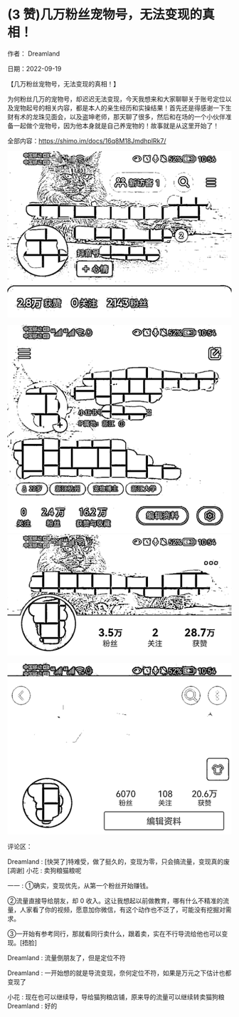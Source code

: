 
# (3 赞)几万粉丝宠物号，无法变现的真相！

作者： Dreamland

日期：2022-09-19

【几万粉丝宠物号，无法变现的真相！】

为何粉丝几万的宠物号，却迟迟无法变现，今天我想来和大家聊聊关于账号定位以及宠物起号的相关内容，都是本人的亲生经历和实操结果！首先还是得感谢一下生财有术的龙珠见面会，以及盗坤老师，那天聊了很多，然后和在场的一个小伙伴准备一起做个宠物号，因为他本身就是自己养宠物的！故事就是从这里开始了！

 

 

全部内容：https://shimo.im/docs/16q8M18JmdhplRk7/

![](img/chongwu_0750.png)

 

 

![](img/chongwu_0755.png) ![](img/chongwu_0756.png)

 

 

![](img/chongwu_0761.png)

评论区：

Dreamland : [快哭了]特难受，做了挺久的，变现为零，只会搞流量，变现真的废[凋谢] 小花 : 卖狗粮猫粮呢

一一 : ①确实，变现优先，从第一个粉丝开始赚钱。

②流量直接导给朋友，却 0 收入。这让我想起以前做教育，哪有什么不精准的流量，人家看了你的视频，愿意加你微信，有这个动作也不泛了，可能没有挖掘对需求。

③一开始有参考同行，那就看同行卖什么，跟着卖，实在不行导流给他也可以变现。[捂脸]

Dreamland : 流量倒朋友了，但是定位不符

Dreamland : 一开始想的就是导流变现，奈何定位不符，如果是万元之下估计也都变现了

小花 : 现在也可以继续导，导给猫狗粮店铺，原来导的流量可以继续转卖猫狗粮  Dreamland : 好的

 

 
